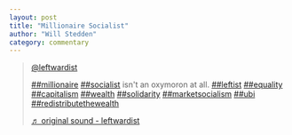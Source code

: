 ```yaml
---
layout: post
title: "Millionaire Socialist"
author: "Will Stedden"
category: commentary
---
```


<blockquote class="tiktok-embed" cite="https://www.tiktok.com/@leftwardist/video/6998182380724964613" data-video-id="6998182380724964613" style="max-width: 605px;min-width: 325px;" > <section> <a target="_blank" title="@leftwardist" href="https://www.tiktok.com/@leftwardist">@leftwardist</a> <p><a title="millionaire" target="_blank" href="https://www.tiktok.com/tag/millionaire">##millionaire</a> <a title="socialist" target="_blank" href="https://www.tiktok.com/tag/socialist">##socialist</a> isn&#39;t an oxymoron at all. <a title="leftist" target="_blank" href="https://www.tiktok.com/tag/leftist">##leftist</a> <a title="equality" target="_blank" href="https://www.tiktok.com/tag/equality">##equality</a> <a title="capitalism" target="_blank" href="https://www.tiktok.com/tag/capitalism">##capitalism</a> <a title="wealth" target="_blank" href="https://www.tiktok.com/tag/wealth">##wealth</a> <a title="solidarity" target="_blank" href="https://www.tiktok.com/tag/solidarity">##solidarity</a> <a title="marketsocialism" target="_blank" href="https://www.tiktok.com/tag/marketsocialism">##marketsocialism</a> <a title="ubi" target="_blank" href="https://www.tiktok.com/tag/ubi">##ubi</a> <a title="redistributethewealth" target="_blank" href="https://www.tiktok.com/tag/redistributethewealth">##redistributethewealth</a></p> <a target="_blank" title="♬ original sound - leftwardist" href="https://www.tiktok.com/music/original-sound-6998182264400300806">♬ original sound - leftwardist</a> </section> </blockquote> <script async src="https://www.tiktok.com/embed.js"></script>

